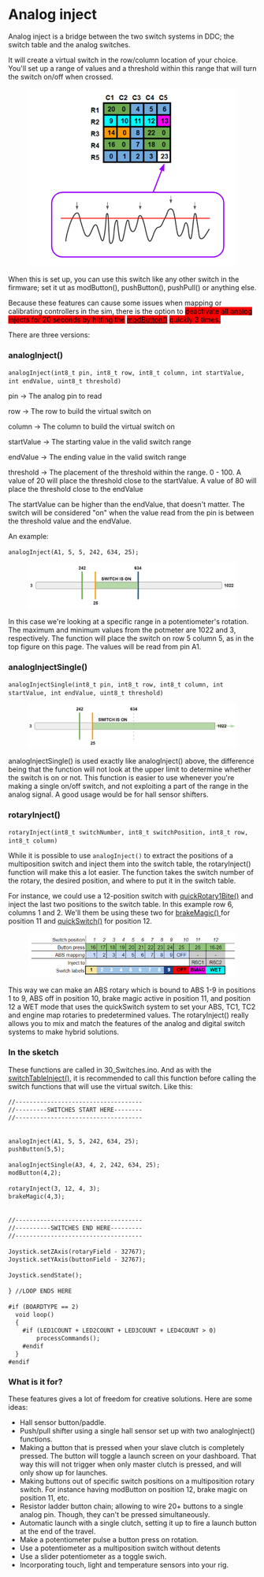 # Analog inject

Analog inject is a bridge between the two switch systems in DDC; the switch table and the analog switches.&#x20;

It will create a virtual switch in the row/column location of your choice. You'll set up a range of values and a threshold within this range that will turn the switch on/off when crossed.

<figure><img src="../../.gitbook/assets/image (4) (2).png" alt=""><figcaption></figcaption></figure>

When this is set up, you can use this switch like any other switch in the firmware; set it ut as modButton(), pushButton(), pushPull() or anything else.

Because these features can cause some issues when mapping or calibrating controllers in the sim, there is the option to <mark style="background-color:red;">deactivate all analog injects for 20 seconds by hitting the</mark> [<mark style="background-color:red;">modButton()</mark>](../../switch-library/function-button.md#modbutton) <mark style="background-color:red;">quickly 3 times.</mark>&#x20;

There are three versions:

### analogInject()

`analogInject(int8_t pin, int8_t row, int8_t column, int startValue, int endValue, uint8_t threshold)`

pin -> The analog pin to read

row -> The row to build the virtual switch on

column -> The column to build the virtual switch on

startValue -> The starting value in the valid switch range

endValue -> The ending value in the valid switch range

threshold -> The placement of the threshold within the range. 0 - 100. A value of 20 will place the threshold close to the startValue. A value of 80 will place the threshold close to the endValue

The startValue can be higher than the endValue, that doesn't matter. The switch will be considered "on" when the value read from the pin is between the threshold value and the endValue.&#x20;

An example:

`analogInject(A1, 5, 5, 242, 634, 25);`

<figure><img src="../../.gitbook/assets/image (2) (1) (1) (1) (1) (1).png" alt=""><figcaption></figcaption></figure>

In this case we're looking at a specific range in a potentiometer's rotation. The maximum and minimum values from the potmeter are 1022 and 3, respectively.  The function will place the switch on row 5 column 5, as in the top figure on this page. The values will be read from pin A1.&#x20;

### analogInjectSingle()

`analogInjectSingle(int8_t pin, int8_t row, int8_t column, int startValue, int endValue, uint8_t threshold)`

<figure><img src="../../.gitbook/assets/image (86).png" alt=""><figcaption></figcaption></figure>

analogInjectSingle() is used exactly like analogInject() above, the difference being that the function will not look at the upper limit to determine whether the switch is on or not. This function is easier to use whenever you're making a single on/off switch, and not exploiting a part of the range in the analog signal. A good usage would be for hall sensor shifters.&#x20;

### rotaryInject()

`rotaryInject(int8_t switchNumber, int8_t switchPosition, int8_t row, int8_t column)`

While it is possible to use `analogInject()` to extract the positions of a multiposition switch and inject them into the switch table, the rotaryInject() function will make this a lot easier. The function takes the switch number of the rotary, the desired position, and where to put it in the switch table.&#x20;

For instance, we could use a 12-position switch with [quickRotary1Bite()](../../switch-library/rotary-switches/quickrotary.md#quickrotary1bite) and inject the last two positions to the switch table. In this example row 6, columns 1 and 2. We'll them be using these two for [brakeMagic() ](../../switch-library/car-control-functions/brakemagic.md#brakemagic)for position 11 and [quickSwitch()](../../switch-library/car-control-functions/quickswitch.md#quickswitch) for position 12.&#x20;

<figure><img src="../../.gitbook/assets/image (57).png" alt=""><figcaption></figcaption></figure>

This way we can make an ABS rotary which is bound to ABS 1-9 in positions 1 to 9, ABS off in position 10, brake magic active in position 11, and position 12 a WET mode that uses the quickSwitch system to set your ABS, TC1, TC2 and engine map rotaries to predetermined values. The rotaryInject() really allows you to mix and match the features of the analog and digital switch systems to make hybrid solutions.&#x20;

### In the sketch

These functions are called in 30\_Switches.ino. And as with the [switchTableInject()](../essentials/30\_switches.md#direct-wiring), it is recommended to call this function before calling the switch functions that will use the virtual switch. Like this:

```
//------------------------------------
//---------SWITCHES START HERE--------
//------------------------------------


analogInject(A1, 5, 5, 242, 634, 25);
pushButton(5,5);

analogInjectSingle(A3, 4, 2, 242, 634, 25);
modButton(4,2);

rotaryInject(3, 12, 4, 3);
brakeMagic(4,3);


//------------------------------------
//----------SWITCHES END HERE---------
//------------------------------------

Joystick.setZAxis(rotaryField - 32767);
Joystick.setYAxis(buttonField - 32767);

Joystick.sendState();

} //LOOP ENDS HERE

#if (BOARDTYPE == 2)
  void loop()
  {
	#if (LED1COUNT + LED2COUNT + LED3COUNT + LED4COUNT > 0)
		processCommands();
	#endif
  }
#endif
```



### What is it for?

These features gives a lot of freedom for creative solutions. Here are some ideas:

* Hall sensor button/paddle.
* Push/pull shifter using a single hall sensor set up with two analogInject() functions.
* Making a button that is pressed when your slave clutch is completely pressed. The button will toggle a launch screen on your dashboard. That way this will not trigger when only master clutch is pressed, and will only show up for launches.
* Making buttons out of specific switch positions on a multiposition rotary switch. For instance having modButton on position 12, brake magic on position 11, etc.
* Resistor ladder button chain; allowing to wire 20+ buttons to a single analog pin. Though, they can't be pressed simultaneously.&#x20;
* Automatic launch with a single clutch, setting it up to fire a launch button at the end of the travel.
* Make a potentiometer pulse a button press on rotation.
* Use a potentiometer as a multiposition switch without detents
* Use a slider potentiometer as a toggle swich.
* Incorporating touch, light and temperature sensors into your rig.&#x20;

